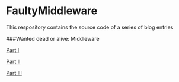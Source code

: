 FaultyMiddleware
================

This respository contains the source code of a series of blog entries

###Wanted dead or alive: Middleware

[Part I](http://www.kspace.pt/posts/wanted-dead-or-alive-middleware-part-i/)

[Part II](http://www.kspace.pt/posts/wanted-dead-or-alive-middleware-part-ii/)

[Part III](http://www.kspace.pt/posts/wanted-dead-or-alive-middleware-part-iii/)

